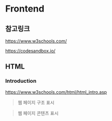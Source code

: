 # Frontend

## 참고링크
https://www.w3schools.com/

https://codesandbox.io/

## HTML

### Introduction

https://www.w3schools.com/html/html_intro.asp

> 웹 페이지 구조 표시

> 웹 페이지 콘텐츠 표시
